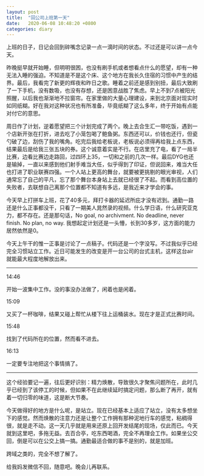 ```yaml
---
layout: post
title:  "回公司上班第一天"
date:   2020-06-08 10:48:20 +0800
categories: diary
---
```


上班的日子，日记会回到碎嘴念记录一点一滴时间的状态。不过还是可以讲一点今天。

昨晚挺早就开始睡，但明明很困，也没有刷手机或者想看点什么的愿望，却有一种无法入睡的强迫。不知道是不是这个床、这个地方在我长久住宿的习惯中产生的结界。最后，我看完了新更的辉夜和昨日之歌。睡着之前还是感到别扭，最后大致刷了一下手机，没有数吸，也没有存想，还是困意战胜了焦虑。早上不到7点被阳光照醒，以后我也渐渐地不拉窗帘。在家里做的大量心理建设，来到北京面对现实时如同纸糊。好在我对这种状况也有所准备，毕竟纸糊了这么多年，终于开始有点能对付它的意思。

周日作了计划，逆着愿望把三个计划完成了两个。晚上去合生汇一带吃饭，遇到一个店新开张在打折，进去吃了小笼包喝了鲍鱼粥。东西还可以，价钱也还行，但瓷勺破了边，刮伤了我的嘴角。吃完后我给老板说，老板说必须得再给我上点东西，结果最后是给我三张五块的券。这个诚意着实是不行。在店里充了电，看了一局半比赛，边看比赛边走路回，过四环上35，一切和之前的几次一样。最后DYG也还是输掉，一直以来感到他们射手难当大任，似乎得到了印证，但说回来，难当大任也打进了职业联赛四强。一个人站上更高的舞台，就要被更挑剔的眼光审视，人们通常忘了自己的平凡，忘了那个舞台本身站上去就已经很了不起。而看到高位置的失败者，去联想自己离那个位置都不知道有多远，是我近来才学会的事。

今天早上打拼车上班，花了40多元，拜打卡器的延迟所庇才没有迟到。通勤一路还是什么正事都没干，只看了一期美人晁然录的视频。什么学日语，什么研究亚克力，都不存在。还是那句话，No goal, no archivment. No deadline, never finish. No plan, no way.  我想起定计划还是一头懵，长到30多岁，这方面的能力居然依然是0。

今天上午干的惟一正事是讨论了一点稿子。代码还是一个字没写。不过我似乎已经完全习惯站立工作。近日可能发生的改变是开一台公司的台式主机，这样这台air就能最大程度地解放出来。

----

14:46

开始一波集中工作。没的事没办法做了，闲着也是闲着。

15:09

又买了一杯咖啡，结果又碰上帮忙从楼下往上运桶装水。现在才是正式比赛时间。

15:48

找到了代码所在的位置，然而看不进去。

16:13

一定要专注地把这个事情搞了。

----

这个经验要记一遍，往后更好识别：精力焕散，导致很久才聚焦问题所在，此时几乎已经到了该停工的时候，但如果不在此继续延时搞定问题，那么断了再开，就有着一切归零的味道，这是断大节奏。

今天做得好的地方是什么呢，是站立。现在已经基本上适应了站立，没有太多想坐下的感觉。然而焕散的注意力还是让整个工作拥有那种泥地行车的感觉，粘稠得很，就是走不动。这一天几乎就是用来还原上回开发结尾的现场，仅此而已。今天就到这里吧，多拖无益。去百合亭，吃东西喝酒，完全不再理会工作。如果坐公交回，倒是可以在公交上搞一搞。通勤最适合做的事不是别的，就是加班。

跨域之类的，完全不想了解了。

给我妈发微信不回，随意吧。晚会儿再联系。
